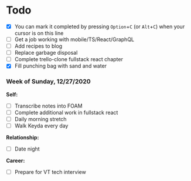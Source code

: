 # Todo

- [x] You can mark it completed by pressing `Option`+`C` (or `Alt`+`C`) when your cursor is on this line
- [ ] Get a job working with mobile/TS/React/GraphQL
- [ ] Add recipes to blog
- [ ] Replace garbage disposal
- [ ] Complete trello-clone fullstack react chapter
- [x] Fill punching bag with sand and water
### Week of Sunday, 12/27/2020
**Self:**
 - [ ] Transcribe notes into FOAM
 - [ ] Complete additional work in fullstack react  
 - [ ] Daily morning stretch
 - [ ] Walk Keyda every day  
  
**Relationship:**
  - [ ] Date night  
  
**Career:**  
- [ ] Prepare for VT tech interview